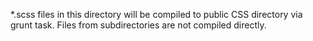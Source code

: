 *.scss files in this directory will be compiled to public CSS directory via grunt task.
Files from subdirectories are not compiled directly.